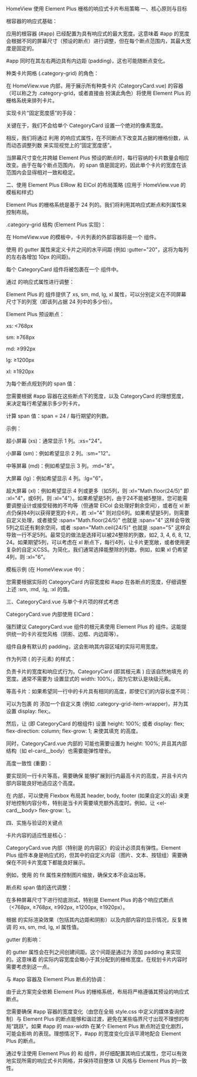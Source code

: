 HomeView 使用 Element Plus 栅格的响应式卡片布局策略
一、核心原则与目标

根容器的响应式基础：

应用的根容器 (#app) 已经配置为具有响应式的最大宽度。这意味着 #app 的宽度会根据不同的屏幕尺寸（预设的断点）进行调整，但在每个断点范围内，其最大宽度是固定的。

#app 同时在其左右两边具有内边距 (padding)，这也可能随断点变化。

种类卡片网格 (.category-grid) 的角色：

在 HomeView.vue 内部，用于展示所有种类卡片 (CategoryCard.vue) 的容器（可以称之为 .category-grid，或者直接由 <el-row> 扮演此角色）将使用 Element Plus 的栅格系统来排列卡片。

实现卡片“固定宽度感”的手段：

关键在于，我们不会给单个 CategoryCard 设置一个绝对的像素宽度。

相反，我们将通过 利用 <el-col> 的响应式属性，在不同断点下改变其占据的栅格份数，从而动态调整列数 来实现视觉上的“固定宽度感”。

当屏幕尺寸变化并跨越 Element Plus 预设的断点时，每行容纳的卡片数量会相应改变。由于在每个断点范围内，<el-col> 的 span 值是固定的，因此单个卡片的宽度在该范围内会显得相对一致和稳定。

二、使用 Element Plus ElRow 和 ElCol 的布局策略 (应用于 HomeView.vue 的模板和样式)

Element Plus 的栅格系统是基于 24 列的。我们将利用其响应式断点和列属性来控制布局。

.category-grid 结构 (Element Plus 实现)：

在 HomeView.vue 的模板中，卡片列表的外部容器将是一个 <el-row> 组件。

使用 <el-row> 的 gutter 属性来定义卡片之间的水平间距 (例如 :gutter="20"，这将为每列的左右各增加 10px 的间距)。

每个 CategoryCard 组件将被包裹在一个 <el-col> 组件中。

通过 <el-col> 的响应式属性进行调整：

Element Plus 的 <el-col> 组件提供了 xs, sm, md, lg, xl 属性，可以分别定义在不同屏幕尺寸下的列宽（即该列占据 24 列中的多少份）。

Element Plus 预设断点：

xs: <768px

sm: ≥768px

md: ≥992px

lg: ≥1200px

xl: ≥1920px

为每个断点规划列的 span 值：

您需要根据 #app 容器在这些断点下的宽度，以及 CategoryCard 的理想宽度，来决定每行希望展示多少列卡片。

计算 span 值：span = 24 / 每行期望的列数。

示例：

超小屏幕 (xs)：通常显示 1 列。:xs="24"。

小屏幕 (sm)：例如希望显示 2 列。:sm="12"。

中等屏幕 (md)：例如希望显示 3 列。:md="8"。

大屏幕 (lg)：例如希望显示 4 列。:lg="6"。

超大屏幕 (xl)：例如希望显示 4 列或更多（如5列，则 :xl="Math.floor(24/5)" 即 :xl="4"，或6列，则 :xl="4"）。如果希望是5列，由于24不能被5整除，您可能需要调整设计或接受轻微的不均等（但通常 ElCol 会处理好剩余空间），或者在 xl 断点仍保持4列以获得更宽的卡片。若 :xl="4" 则对应6列。如果希望是5列，则需要自定义处理，或者接受 :span="Math.floor(24/5)" 也就是 :span="4" 这样会导致5列之后还有剩余空间，或者 :span="Math.ceil(24/5)" 也就是 :span="5" 这样会导致一行不足5列。最常见的做法是选择可以被24整除的列数，如2, 3, 4, 6, 8, 12, 24。如果期望5列，可以考虑在 xl 断点下，每行4列，让卡片更宽敞，或者使用更复杂的自定义CSS。为简化，我们通常选择能整除的列数。例如，如果 xl 仍希望4列，则 :xl="6"。

模板示例 (在 HomeView.vue 中)：

<el-row :gutter="20" class="category-grid">
  <el-col
    v-for="category in filteredCategories"
    :key="category.id"
    :xs="24"  :sm="12"  :md="8"   :lg="6"   :xl="6"   class="category-grid-item-wrapper" 
  >
    <CategoryCard :category="category" />
  </el-col>
</el-row>

您需要根据实际的 CategoryCard 内容宽度和 #app 在各断点的宽度，仔细调整上述 :sm, :md, :lg, :xl 的值。

三、CategoryCard.vue 与单个卡片项的样式考虑

CategoryCard.vue 内部使用 ElCard：

强烈建议 CategoryCard.vue 组件的根元素使用 Element Plus 的 <el-card> 组件。这能提供统一的卡片视觉风格（阴影、边框、内边距等）。

<el-card> 组件自身有默认的 padding，这会影响其内容区域的实际可用宽度。

作为列项 (<el-col> 的子元素) 的样式：

<el-col> 负责卡片的宽度和响应式行为。CategoryCard (即其根元素 <el-card>) 应该自然地填充 <el-col> 的宽度。通常不需要为 <el-card> 设置显式的 width: 100%;，因为它默认是块级元素。

等高卡片：如果希望同一行中的卡片具有相同的高度，即使它们的内容长度不同：

可以为包裹 <CategoryCard> 的 <el-col> 添加一个自定义类 (例如 .category-grid-item-wrapper)，并为其设置 display: flex;。

然后，让 <el-card> (即 CategoryCard 的根组件) 设置 height: 100%; 或者 display: flex; flex-direction: column; flex-grow: 1; 来使其填充 <el-col> 的高度。

同时，CategoryCard.vue 内部的 <el-card> 可能也需要设置为 height: 100%; 并且其内部结构（如 el-card__body）也需要能弹性增长。

高度一致性 (重要)：

要实现同一行卡片等高，需要确保 <el-card> 能够扩展到行内最高卡片的高度，并且卡片内部内容能良好地适应这个高度。

在 <el-card> 内部，可以使用 Flexbox 布局其 header, body, footer (如果自定义的话) 来更好地控制内容分布，特别是当卡片需要填充额外高度时。例如，让 <el-card__body> flex-grow: 1;。

四、实施与验证的关键点

卡片内容的适应性是核心：

CategoryCard.vue 内部（特别是 <el-card> 的内容区）的设计必须具有弹性。Element Plus 组件本身是响应式的，但其中的自定义内容（图片、文本、按钮组）需要确保在不同卡片宽度下都能良好展示。

例如，使用 <el-image> 的 fit 属性来控制图片缩放，确保文本不会溢出等。

断点和 span 值的迭代调整：

在多种屏幕尺寸下进行彻底测试，特别是 Element Plus 的各个响应式断点（<768px, ≥768px, ≥992px, ≥1200px, ≥1920px）。

根据 <el-card> 的实际渲染效果（包括其内边距和阴影）以及内部内容的显示情况，反复微调 <el-col> 的 xs, sm, md, lg, xl 属性值。

gutter 的影响：

<el-row> 的 gutter 属性会在列之间创建间距。这个间距是通过为 <el-col> 添加 padding 来实现的。这意味着 <el-col> 的实际内容宽度会略小于其分配到的栅格宽度。在规划卡片内容时需要考虑到这一点。

与 #app 容器及 Element Plus 断点的协调：

由于此方案完全依赖 Element Plus 的栅格系统，布局将严格遵循其预设的响应式断点。

您需要确保 #app 容器的宽度变化（由您在全局 style.css 中定义的媒体查询控制）与 Element Plus 的断点能够和谐过渡，避免在某些临界尺寸出现不理想的布局“跳跃”。如果 #app 的 max-width 在某个 Element Plus 断点附近变化剧烈，可能会影响 <el-col> 的表现。理想情况下，#app 的宽度变化应该平滑地配合 Element Plus 的断点。

通过专注使用 Element Plus 的 <el-row> 和 <el-col> 组件，并仔细配置其响应式属性，您可以有效地实现所需的响应式卡片网格，并保持项目整体 UI 风格与 Element Plus 的一致性。